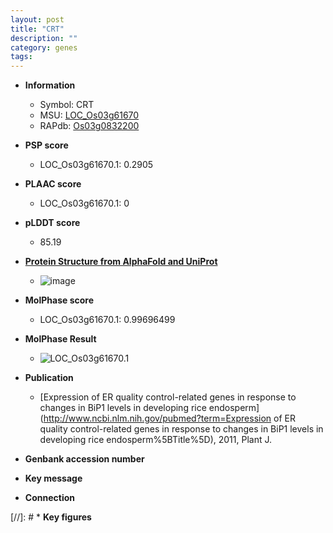 ```yaml
---
layout: post
title: "CRT"
description: ""
category: genes
tags: 
---
```


* **Information**  
    + Symbol: CRT  
    + MSU: [LOC_Os03g61670](http://rice.plantbiology.msu.edu/cgi-bin/ORF_infopage.cgi?orf=LOC_Os03g61670)  
    + RAPdb: [Os03g0832200](http://rapdb.dna.affrc.go.jp/viewer/gbrowse_details/irgsp1?name=Os03g0832200)  

* **PSP score**  
    + LOC_Os03g61670.1: 0.2905 

* **PLAAC score**  
    + LOC_Os03g61670.1: 0 

* **pLDDT score**
    + 85.19

* **[Protein Structure from AlphaFold and UniProt](https://www.uniprot.org/uniprotkb/Q7Y140/entry#structure)**
    + ![image](https://ricepsp.github.io/images/Q7/AF-Q7Y140-F1.png)

* **MolPhase score**
    + LOC_Os03g61670.1: 0.99696499

* **MolPhase Result**
    + ![LOC_Os03g61670.1](https://304243504.github.io/Pictures/LOC_Os03g/LOC_Os03g61670.1.png)

* **Publication**  
    + [Expression of ER quality control-related genes in response to changes in BiP1 levels in developing rice endosperm](http://www.ncbi.nlm.nih.gov/pubmed?term=Expression of ER quality control-related genes in response to changes in BiP1 levels in developing rice endosperm%5BTitle%5D), 2011, Plant J.

* **Genbank accession number**  

* **Key message**  

* **Connection**  

[//]: # * **Key figures**  


